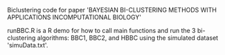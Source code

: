 Biclustering code for paper 'BAYESIAN BI-CLUSTERING METHODS WITH APPLICATIONS INCOMPUTATIONAL BIOLOGY'

runBBC.R is a R demo for how to call main functions and run the 3 bi-clustering algorithms: BBC1, BBC2, and HBBC using the simulated dataset 'simuData.txt'.
